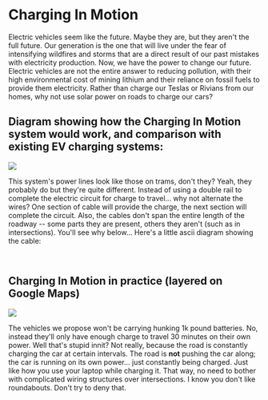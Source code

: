 # Charging In Motion

Electric vehicles seem like the future. Maybe they are, but they aren't the full future. Our generation is the one that will live under the fear of intensifying wildfires and storms that are a direct result of our past mistakes with electricity production. Now, we have the power to change our future. Electric vehicles are not the entire answer to reducing pollution, with their high environmental cost of mining lithium and their reliance on fossil fuels to provide them electricity. Rather than charge our Teslas or Rivians from our homes, why not use solar power on roads to charge our cars? 

## Diagram showing how the Charging In Motion system would work, and comparison with existing EV charging systems:
<img src="https://github.com/danjulsj/Charging-In-Motion/blob/main/Images/charginInMotion.png"/>

This system's power lines look like those on trams, don't they? 
Yeah, they probably do but they're quite different. Instead of using a double rail to complete the electric circuit for charge to travel... why not alternate the wires? One section of cable will provide the charge, the next section will complete the circuit. Also, the cables don't span the entire length of the roadway -- some parts they are present, others they aren't (such as in intersections). You'll see why below...
Here's a little ascii diagram showing the cable:
<pre>
________________________________________________________________________________________________________________________ <-solar canopy 000-----+++++-----+++++-----+++++000                                  000-----+++++-----+++++-----+++++000          
</pre>
## Charging In Motion in practice (layered on Google Maps)
<img src="https://github.com/danjulsj/Charging-In-Motion/blob/main/Images/chargingInMotionGE.png"/>

The vehicles we propose won't be carrying hunking 1k pound batteries. No, instead they'll only have enough charge to travel 30 minutes on their own power. Well that's stupid innit? Not really, because the road is constantly charging the car at certain intervals. The road is **not** pushing the car along; the car is running on its own power... just constantly being charged. Just like how you use your laptop while charging it. That way, no need to bother with complicated wiring structures over intersections. I know you don't like roundabouts. Don't try to deny that. 

